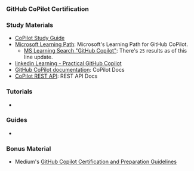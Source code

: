 ### <a name="GitHub-CoPilot-Certification"></a> GitHub CoPilot Certification

### Study Materials

- [CoPilot Study Guide](https://assets.ctfassets.net/wfutmusr1t3h/3i7ISEUsTLBgOGrWrML07y/dd586e2b2b607988e2679ed8cce36a76/github-copilot-exam-preparation-study-guide.pdf)
- [Microsoft Learning Path](https://learn.microsoft.com/en-us/training/paths/copilot/): Microsoft's Learning Path for GitHub CoPilot.
  - [MS Learning Search "GitHub Copilot"](https://learn.microsoft.com/en-us/training/browse/?terms=GitHub%20Copilot): There's `25` results as of this line update.
- [linkedin Learning - Practical GitHub Copilot](https://www.linkedin.com/learning/practical-github-copilot/)   
- [GitHub CoPilot documentation](https://docs.github.com/en/copilot/about-github-copilot/what-is-github-copilot): CoPilot Docs
- [CoPilot REST API](https://docs.github.com/en/rest/copilot/copilot-metrics?apiVersion=2022-11-28): REST API Docs

### Tutorials

- 
  
### Guides

- 

### Bonus Material

- Medium's [GitHub Copilot Certification and Preparation Guidelines](https://medium.com/@neungszad/github-copilot-certification-and-preparation-guidelines-c2d1a7777052)
